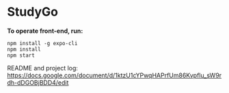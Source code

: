 # StudyGo
**To operate front-end, run:**
```
npm install -g expo-cli
npm install
npm start
```
README and project log:
https://docs.google.com/document/d/1ktzU1cYPwqHAPrfUm86Kvpflu_sW9rdh-dDGOBjBDD4/edit
